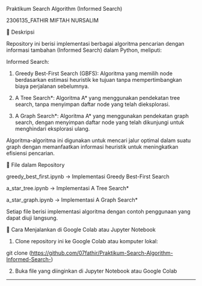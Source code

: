 Praktikum Search Algorithm (Informed Search)

2306135_FATHIR MIFTAH NURSALIM

🎉 Deskripsi

Repository ini berisi implementasi berbagai algoritma pencarian dengan informasi tambahan (Informed Search) dalam Python, meliputi:

Informed Search:

1. Greedy Best-First Search (GBFS): Algoritma yang memilih node berdasarkan estimasi heuristik ke tujuan tanpa mempertimbangkan biaya perjalanan sebelumnya.


2. A Tree Search*: Algoritma A* yang menggunakan pendekatan tree search, tanpa menyimpan daftar node yang telah dieksplorasi.


3. A Graph Search*: Algoritma A* yang menggunakan pendekatan graph search, dengan menyimpan daftar node yang telah dikunjungi untuk menghindari eksplorasi ulang.




Algoritma-algoritma ini digunakan untuk mencari jalur optimal dalam suatu graph dengan memanfaatkan informasi heuristik untuk meningkatkan efisiensi pencarian.

📁 File dalam Repository

greedy_best_first.ipynb → Implementasi Greedy Best-First Search

a_star_tree.ipynb → Implementasi A Tree Search*

a_star_graph.ipynb → Implementasi A Graph Search*


Setiap file berisi implementasi algoritma dengan contoh penggunaan yang dapat diuji langsung.

🚀 Cara Menjalankan di Google Colab atau Jupyter Notebook

1. Clone repository ini ke Google Colab atau komputer lokal:

git clone (https://github.com/07fathir/Praktikum-Search-Algorithm-Informed-Search-)


2. Buka file yang diinginkan di Jupyter Notebook atau Google Colab




---
